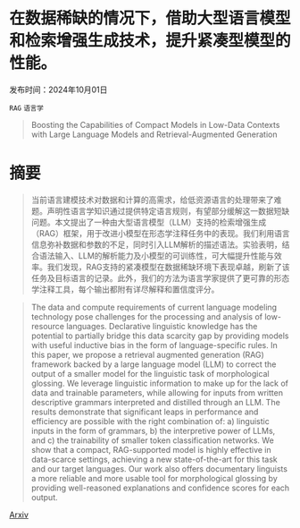 # 在数据稀缺的情况下，借助大型语言模型和检索增强生成技术，提升紧凑型模型的性能。

发布时间：2024年10月01日

`RAG` `语言学`

> Boosting the Capabilities of Compact Models in Low-Data Contexts with Large Language Models and Retrieval-Augmented Generation

# 摘要

> 当前语言建模技术对数据和计算的高需求，给低资源语言的处理带来了难题。声明性语言学知识通过提供特定语言规则，有望部分缓解这一数据短缺问题。本文提出了一种由大型语言模型（LLM）支持的检索增强生成（RAG）框架，用于改进小模型在形态学注释任务中的表现。我们利用语言信息弥补数据和参数的不足，同时引入LLM解析的描述语法。实验表明，结合语法输入、LLM的解析能力及小模型的可训练性，可大幅提升性能与效率。我们发现，RAG支持的紧凑模型在数据稀缺环境下表现卓越，刷新了该任务及目标语言的记录。此外，我们的方法为语言学家提供了更可靠的形态学注释工具，每个输出都附有详尽解释和置信度评分。

> The data and compute requirements of current language modeling technology pose challenges for the processing and analysis of low-resource languages. Declarative linguistic knowledge has the potential to partially bridge this data scarcity gap by providing models with useful inductive bias in the form of language-specific rules. In this paper, we propose a retrieval augmented generation (RAG) framework backed by a large language model (LLM) to correct the output of a smaller model for the linguistic task of morphological glossing. We leverage linguistic information to make up for the lack of data and trainable parameters, while allowing for inputs from written descriptive grammars interpreted and distilled through an LLM.
  The results demonstrate that significant leaps in performance and efficiency are possible with the right combination of: a) linguistic inputs in the form of grammars, b) the interpretive power of LLMs, and c) the trainability of smaller token classification networks. We show that a compact, RAG-supported model is highly effective in data-scarce settings, achieving a new state-of-the-art for this task and our target languages. Our work also offers documentary linguists a more reliable and more usable tool for morphological glossing by providing well-reasoned explanations and confidence scores for each output.

[Arxiv](https://arxiv.org/abs/2410.00387)